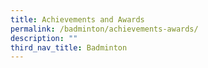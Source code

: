 ```yaml
---
title: Achievements and Awards
permalink: /badminton/achievements-awards/
description: ""
third_nav_title: Badminton
---
```

